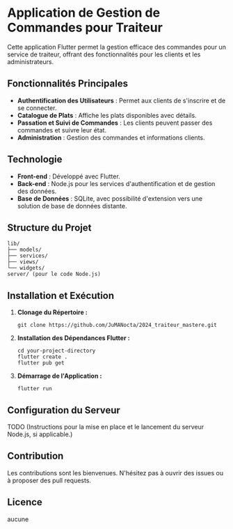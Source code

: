 # Application de Gestion de Commandes pour Traiteur

Cette application Flutter permet la gestion efficace des commandes pour un service de traiteur, offrant des fonctionnalités pour les clients et les administrateurs.

## Fonctionnalités Principales

- **Authentification des Utilisateurs** : Permet aux clients de s'inscrire et de se connecter.
- **Catalogue de Plats** : Affiche les plats disponibles avec détails.
- **Passation et Suivi de Commandes** : Les clients peuvent passer des commandes et suivre leur état.
- **Administration** : Gestion des commandes et informations clients.

## Technologie

- **Front-end** : Développé avec Flutter.
- **Back-end** : Node.js pour les services d'authentification et de gestion des données.
- **Base de Données** : SQLite, avec possibilité d'extension vers une solution de base de données distante.

## Structure du Projet
```
lib/
├── models/
├── services/
├── views/
└── widgets/
server/ (pour le code Node.js)
```

## Installation et Exécution

1. **Clonage du Répertoire :**
    ```
    git clone https://github.com/JuMANocta/2024_traiteur_mastere.git
    ```

2. **Installation des Dépendances Flutter :**
    ```
    cd your-project-directory
    flutter create .
    flutter pub get
    ```

3. **Démarrage de l'Application :**
    ```
    flutter run
    ```

## Configuration du Serveur

TODO
(Instructions pour la mise en place et le lancement du serveur Node.js, si applicable.)

## Contribution

Les contributions sont les bienvenues. N'hésitez pas à ouvrir des issues ou à proposer des pull requests.

## Licence

aucune
